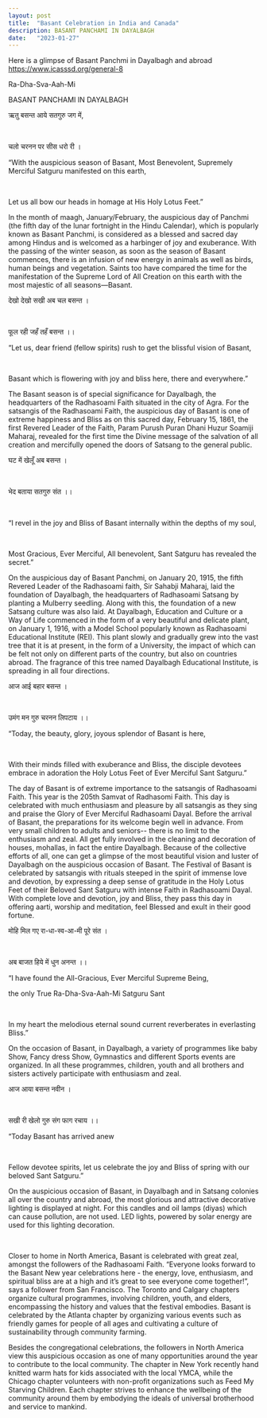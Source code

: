 ```yaml
---
layout: post
title:  "Basant Celebration in India and Canada"
description: BASANT PANCHAMI IN DAYALBAGH 
date:   "2023-01-27"
---
```


Here is a glimpse of Basant Panchmi in Dayalbagh and abroad https://www.icasssd.org/general-8

Ra-Dha-Sva-Aah-Mi

BASANT PANCHAMI IN DAYALBAGH

ऋतु बसन्त आये सतगुरु जग में,

​

चलो चरनन पर सीस धरो री ।

 

“With the auspicious season of Basant, Most Benevolent, Supremely Merciful Satguru manifested on this earth,

​

Let us all bow our heads in homage at His Holy Lotus Feet.”

In the month of maagh, January/February, the auspicious day of Panchmi (the fifth day of the lunar fortnight in the Hindu Calendar), which is popularly known as Basant Panchmi, is considered as a blessed and sacred day among Hindus and is welcomed as a harbinger of joy and exuberance. With the passing of the winter season, as soon as the season of Basant commences, there is an infusion of new energy in animals as well as birds, human beings and vegetation. Saints too have compared the time for the manifestation of the Supreme Lord of All Creation on this earth with the most majestic of all seasons—Basant.

देखो देखो सखी अब चल बसन्त ।

​

फूल रही जहँ तहँ बसन्त ।।

 

“Let us, dear friend (fellow spirits) rush to get the blissful vision of Basant,

​

Basant which is flowering with joy and bliss here, there and everywhere.”

The Basant season is of special significance for Dayalbagh, the headquarters of the Radhasoami Faith situated in the city of Agra. For the satsangis of the Radhasoami Faith,  the auspicious day of Basant is one of extreme happiness and Bliss as on this sacred day, February 15, 1861, the first Revered Leader of the Faith, Param Purush Puran Dhani Huzur Soamiji Maharaj, revealed for the first time the Divine message of the salvation of all creation and mercifully opened the doors of Satsang to the general public.

घट में खेलूँ अब बसन्त ।

​

भेद बताया सतगुरु संत ।।

​

“I revel in the joy and Bliss of Basant internally within the depths of my soul,

​

Most Gracious, Ever Merciful, All benevolent, Sant Satguru has revealed the secret.”

On the auspicious day of Basant Panchmi, on January 20, 1915, the fifth Revered Leader of the Radhasoami faith, Sir Sahabji Maharaj, laid the foundation of Dayalbagh, the headquarters of Radhasoami Satsang by planting a Mulberry seedling. Along with this, the foundation of a new Satsang culture was also laid. At Dayalbagh, Education and Culture or a Way of Life commenced in the form of a very beautiful and delicate plant, on January 1, 1916, with a Model School popularly known as Radhasoami Educational Institute (REI). This plant slowly and gradually grew into the vast tree that it is at present, in the form of a University, the impact of which can be felt not only on different parts of the country, but also on countries abroad.  The fragrance of this tree named Dayalbagh Educational Institute, is spreading in all four directions.

आज आई बहार बसन्त ।

​

उमंग मन गुरु चरनन लिपटाय ।।

 

“Today, the beauty, glory, joyous splendor of Basant is here,

​

With their minds filled with exuberance and Bliss, the disciple devotees embrace in adoration the Holy Lotus Feet of Ever Merciful Sant Satguru.”

The day of Basant is of extreme importance to the satsangis of Radhasoami Faith. This year is the 205th Samvat of Radhasomi Faith. This day is celebrated with much enthusiasm and pleasure by all satsangis as they sing and praise the Glory of Ever Merciful Radhasoami Dayal. Before the arrival of Basant, the preparations for its welcome begin well in advance. From very small children to adults and seniors-- there is no limit to the enthusiasm and zeal. All get fully involved in the cleaning and decoration of houses, mohallas, in fact the entire Dayalbagh.  Because of the collective efforts of all, one can get a glimpse of the most beautiful vision and luster of Dayalbagh on the auspicious occasion of Basant. The Festival of Basant is celebrated by satsangis with rituals steeped in the spirit of immense love and devotion, by expressing a deep sense of gratitude in the Holy Lotus Feet of their Beloved Sant Satguru with intense Faith in Radhasoami Dayal.  With complete love and devotion, joy and Bliss, they pass this day in offering aarti, worship and meditation, feel Blessed and exult in their good fortune.

मोहि मिल गए रा-धा-स्व-आ-मी पूरे संत ।

​

अब बाजत हिये में धुन अनन्त ।।

 

“I have found the All-Gracious, Ever Merciful Supreme Being,

the only True Ra-Dha-Sva-Aah-Mi Satguru Sant

​

In my heart the melodious eternal sound current reverberates in everlasting Bliss.”

On the occasion of Basant, in Dayalbagh, a variety of programmes like baby Show, Fancy dress Show, Gymnastics and different Sports events are organized. In all these programmes, children, youth and all brothers and sisters actively participate with enthusiasm and zeal.

आज आया बसन्त नवीन ।

​

सखी री खेलो गुरु संग फाग रचाय ।।

 

“Today Basant has arrived anew

​

Fellow devotee spirits, let us celebrate the joy and Bliss of spring with our beloved Sant Satguru.”

On the auspicious occasion of Basant, in Dayalbagh and in Satsang colonies all over the country and abroad, the most glorious and attractive decorative lighting is displayed at night. For this candles and oil lamps (diyas) which can cause pollution, are not used. LED lights, powered by solar energy are used for this lighting decoration. 

​

Closer to home in North America, Basant is celebrated with great zeal, amongst the followers of the Radhasoami Faith. “Everyone looks forward to the Basant New year celebrations here - the energy, love, enthusiasm, and spiritual bliss are at a high and it’s great to see everyone come together!”, says a follower from San Francisco. The Toronto and Calgary chapters organize cultural programmes, involving children, youth, and elders, encompassing the history and values that the festival embodies. Basant is celebrated by the Atlanta chapter by organizing various events such as friendly games for people of all ages and cultivating a culture of sustainability through community farming.

 

Besides the congregational celebrations, the followers in North America view this auspicious occasion as one of many opportunities around the year to contribute to the local community. The chapter in New York recently hand knitted warm hats for kids associated with the local YMCA, while the Chicago chapter volunteers with non-profit organizations such as Feed My Starving Children. Each chapter strives to enhance the wellbeing of the community around them by embodying the ideals of universal brotherhood and service to mankind.

